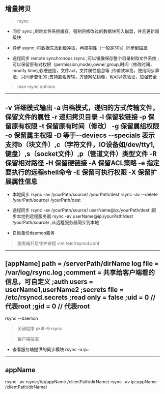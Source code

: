## 增量拷贝
> rsync

- 同步
sync ;刷新文件系统缓存，强制将修改过的数据块写入磁盘，并且更新超级块

- 异步
async ;将数据先放到缓冲区，再周期性（一般是30s）同步到磁盘

- 远程同步 remote synchronous
rsync
;可以镜像保存整个目录树和文件系统
;可以保留原有对权限（permission,mode),owner,group,时间（修改时间，modify time),软硬链接，文件acl，文件属性信息等
;传输效率高，使用同步算法，只同步变化的
;支持匿名传输，方便网站镜像，也可以做验证，加强安全

> man rsync
> options
-----------------------------------
-v  详细模式输出
-a  归档模式，递归的方式传输文件，保留文件的属性
-r  递归拷贝目录
-l  保留软链接
-p  保留原有权限
-t  保留原有时间（修改）
-g  保留属组权限
-o  保留属主权限
-D  等于--deviecs --specials 表示支持b（块文件）,c（字符文件，IO设备如/dev/tty1,键盘）,s（socket文件）,p（管道文件）类型文件
-R  保留相对路径
-H  保留硬链接
-A  保留ACL策略
-e  指定要执行的远程shell命令
-E  保留可执行权限
-X  保留扩展属性信息
-----------------------------------
- 本地同步
rsync -av /yourPath/source/ /yourPath/dest
rsync -av --delete /yourPath/source/ /yourPath/dest

- 远程同步
rsync -av /yourPath/source/ userName@ip:/yourPath/dest ;同步本地到远程服务器
rsync -av userName@ip:/yourPath/dest /yourPath/source/ ;从远程服务器同步到本地

- 自动备份daemon服务
> 服务端开启守护进程
vim /etc/rsyncd.conf
-----------------------------------
[appName]
path = /serverPath/dirName
log file = /var/log/rsync.log
;comment = 共享给客户端看的信息，可自定义
;auth users = userName1,userName2
;secrets file = /etc/rsyncd.secrets
;read only = false
;uid = 0 // 代表root
;gid = 0 // 代表root
-----------------------------------
rsync --daemon

> 关闭程序
pkill -9 rsync

> 客户端拉取
- 查看服务端提供的同步模块
rsync -a ip::
-----------------------------------
appName
-----------------------------------
rsync -av rsync://ip/appName /clientPath/dirName/
rsync -av ip::appName /clientPath/dirName/